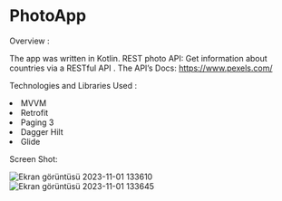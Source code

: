 # PhotoApp

Overview :

The app was written in Kotlin.
REST photo API: Get information about countries via a RESTful API .
The API’s Docs: https://www.pexels.com/

Technologies and Libraries Used :

<li>MVVM</li>
<li>Retrofit</li>
<li>Paging 3</li>
<li>Dagger Hilt</li>
<li>Glide</li>

Screen Shot:

![Ekran görüntüsü 2023-11-01 133610](https://github.com/ACanERL/PhotoApp/assets/71428865/516cd696-ab30-439f-87d5-b0eb9598b650)
![Ekran görüntüsü 2023-11-01 133645](https://github.com/ACanERL/PhotoApp/assets/71428865/ce3d50f9-2a26-41ab-aeee-d0671b004167)
